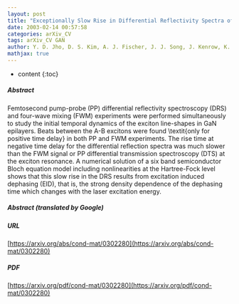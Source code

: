 ```yaml
---
layout: post
title: "Exceptionally Slow Rise in Differential Reflectivity Spectra of Excitons in GaN: Effect of Excitation-induced Dephasing"
date: 2003-02-14 00:57:58
categories: arXiv_CV
tags: arXiv_CV GAN
author: Y. D. Jho, D. S. Kim, A. J. Fischer, J. J. Song, J. Kenrow, K. El Sayed, C. J. Stanton
mathjax: true
---
```


* content
{:toc}

##### Abstract
Femtosecond pump-probe (PP) differential reflectivity spectroscopy (DRS) and four-wave mixing (FWM) experiments were performed simultaneously to study the initial temporal dynamics of the exciton line-shapes in GaN epilayers. Beats between the A-B excitons were found \textit{only for positive time delay} in both PP and FWM experiments. The rise time at negative time delay for the differential reflection spectra was much slower than the FWM signal or PP differential transmission spectroscopy (DTS) at the exciton resonance. A numerical solution of a six band semiconductor Bloch equation model including nonlinearities at the Hartree-Fock level shows that this slow rise in the DRS results from excitation induced dephasing (EID), that is, the strong density dependence of the dephasing time which changes with the laser excitation energy.

##### Abstract (translated by Google)


##### URL
[https://arxiv.org/abs/cond-mat/0302280](https://arxiv.org/abs/cond-mat/0302280)

##### PDF
[https://arxiv.org/pdf/cond-mat/0302280](https://arxiv.org/pdf/cond-mat/0302280)

